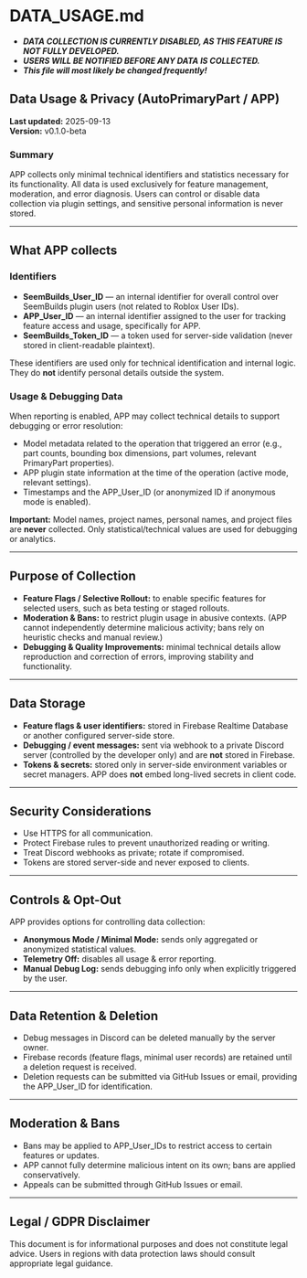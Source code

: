 # DATA_USAGE.md
- ***DATA COLLECTION IS CURRENTLY DISABLED, AS THIS FEATURE IS NOT FULLY DEVELOPED.***
- ***USERS WILL BE NOTIFIED BEFORE ANY DATA IS COLLECTED.***
- ***This file will most likely be changed frequently!***
  
## Data Usage & Privacy (AutoPrimaryPart / APP)

**Last updated:** 2025-09-13  
**Version:** v0.1.0-beta


### Summary
APP collects only minimal technical identifiers and statistics necessary for its functionality. All data is used exclusively for feature management, moderation, and error diagnosis. Users can control or disable data collection via plugin settings, and sensitive personal information is never stored.

---

## What APP collects

### Identifiers
- **SeemBuilds_User_ID** —  an internal identifier for overall control over SeemBuilds plugin users (not related to Roblox User IDs).
- **APP_User_ID** — an internal identifier assigned to the user for tracking feature access and usage, specifically for APP. 
- **SeemBuilds_Token_ID** — a token used for server-side validation (never stored in client-readable plaintext).

These identifiers are used only for technical identification and internal logic. They do **not** identify personal details outside the system.

### Usage & Debugging Data
When reporting is enabled, APP may collect technical details to support debugging or error resolution:
- Model metadata related to the operation that triggered an error (e.g., part counts, bounding box dimensions, part volumes, relevant PrimaryPart properties).  
- APP plugin state information at the time of the operation (active mode, relevant settings).  
- Timestamps and the APP_User_ID (or anonymized ID if anonymous mode is enabled).

**Important:** Model names, project names, personal names, and project files are **never** collected. Only statistical/technical values are used for debugging or analytics.

---

## Purpose of Collection

- **Feature Flags / Selective Rollout:** to enable specific features for selected users, such as beta testing or staged rollouts.  
- **Moderation & Bans:** to restrict plugin usage in abusive contexts. (APP cannot independently determine malicious activity; bans rely on heuristic checks and manual review.)  
- **Debugging & Quality Improvements:** minimal technical details allow reproduction and correction of errors, improving stability and functionality.

---

## Data Storage

- **Feature flags & user identifiers:** stored in Firebase Realtime Database or another configured server-side store.  
- **Debugging / event messages:** sent via webhook to a private Discord server (controlled by the developer only) and are **not** stored in Firebase.  
- **Tokens & secrets:** stored only in server-side environment variables or secret managers. APP does **not** embed long-lived secrets in client code.

---

## Security Considerations

- Use HTTPS for all communication.  
- Protect Firebase rules to prevent unauthorized reading or writing.  
- Treat Discord webhooks as private; rotate if compromised.  
- Tokens are stored server-side and never exposed to clients.

---

## Controls & Opt-Out

APP provides options for controlling data collection:

- **Anonymous Mode / Minimal Mode:** sends only aggregated or anonymized statistical values.  
- **Telemetry Off:** disables all usage & error reporting.  
- **Manual Debug Log:** sends debugging info only when explicitly triggered by the user.

---

## Data Retention & Deletion

- Debug messages in Discord can be deleted manually by the server owner.  
- Firebase records (feature flags, minimal user records) are retained until a deletion request is received.  
- Deletion requests can be submitted via GitHub Issues or email, providing the APP_User_ID for identification.

---

## Moderation & Bans

- Bans may be applied to APP_User_IDs to restrict access to certain features or updates.  
- APP cannot fully determine malicious intent on its own; bans are applied conservatively.  
- Appeals can be submitted through GitHub Issues or email.

---

## Legal / GDPR Disclaimer

This document is for informational purposes and does not constitute legal advice. Users in regions with data protection laws should consult appropriate legal guidance.
